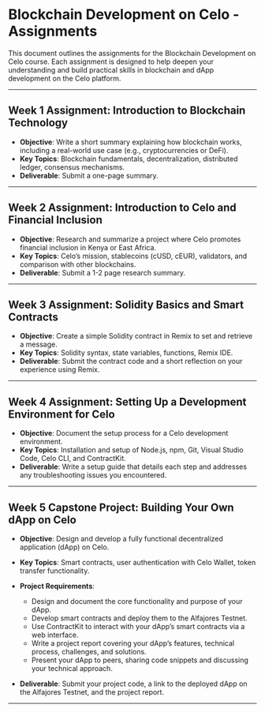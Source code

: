 # Blockchain Development on Celo - Assignments

This document outlines the assignments for the Blockchain Development on Celo course. Each assignment is designed to help deepen your understanding and build practical skills in blockchain and dApp development on the Celo platform.

---

## Week 1 Assignment: Introduction to Blockchain Technology

- **Objective**: Write a short summary explaining how blockchain works, including a real-world use case (e.g., cryptocurrencies or DeFi).
- **Key Topics**: Blockchain fundamentals, decentralization, distributed ledger, consensus mechanisms.
- **Deliverable**: Submit a one-page summary.

---

## Week 2 Assignment: Introduction to Celo and Financial Inclusion

- **Objective**: Research and summarize a project where Celo promotes financial inclusion in Kenya or East Africa.
- **Key Topics**: Celo’s mission, stablecoins (cUSD, cEUR), validators, and comparison with other blockchains.
- **Deliverable**: Submit a 1-2 page research summary.

---

## Week 3 Assignment: Solidity Basics and Smart Contracts

- **Objective**: Create a simple Solidity contract in Remix to set and retrieve a message.
- **Key Topics**: Solidity syntax, state variables, functions, Remix IDE.
- **Deliverable**: Submit the contract code and a short reflection on your experience using Remix.

---

## Week 4 Assignment: Setting Up a Development Environment for Celo

- **Objective**: Document the setup process for a Celo development environment.
- **Key Topics**: Installation and setup of Node.js, npm, Git, Visual Studio Code, Celo CLI, and ContractKit.
- **Deliverable**: Write a setup guide that details each step and addresses any troubleshooting issues you encountered.

---

## Week 5 Capstone Project: Building Your Own dApp on Celo

- **Objective**: Design and develop a fully functional decentralized application (dApp) on Celo.
- **Key Topics**: Smart contracts, user authentication with Celo Wallet, token transfer functionality.
- **Project Requirements**:
  - Design and document the core functionality and purpose of your dApp.
  - Develop smart contracts and deploy them to the Alfajores Testnet.
  - Use ContractKit to interact with your dApp’s smart contracts via a web interface.
  - Write a project report covering your dApp’s features, technical process, challenges, and solutions.
  - Present your dApp to peers, sharing code snippets and discussing your technical approach.

- **Deliverable**: Submit your project code, a link to the deployed dApp on the Alfajores Testnet, and the project report.

---

